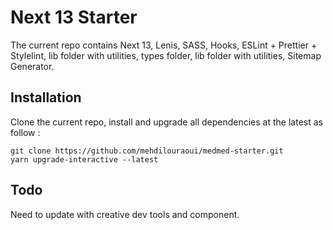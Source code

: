 # Next 13 Starter
The current repo contains Next 13, Lenis, SASS, Hooks, ESLint + Prettier + Stylelint, lib folder with utilities, types folder, lib folder with utilities, Sitemap Generator.

## Installation

Clone the current repo, install and upgrade all dependencies at the latest as follow :
```
git clone https://github.com/mehdilouraoui/medmed-starter.git
yarn upgrade-interactive --latest
```

## Todo
Need to update with creative dev tools and component.